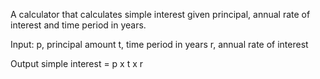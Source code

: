 A calculator that calculates simple interest given principal, annual rate of interest and time period in years.

Input:
  p, principal amount
  t, time period in years
  r, annual rate of interest

Output
  simple interest = p x t x r
